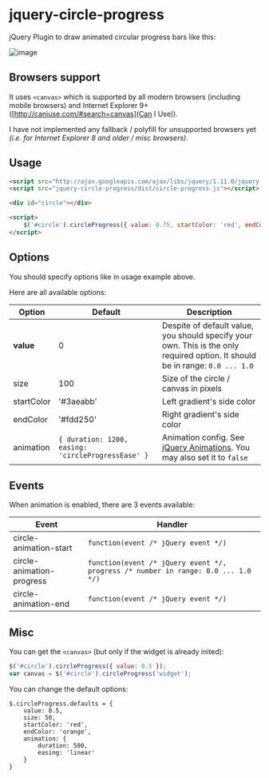 jquery-circle-progress
======================

jQuery Plugin to draw animated circular progress bars like this:

![image](http://i.imgur.com/zV5VUQG.png)

Browsers support
----------------
It uses `<canvas>` which is supported by all modern browsers (including mobile browsers) 
and Internet Explorer 9+ ([http://caniuse.com/#search=canvas](Can I Use)).

I have not implemented any fallback / polyfill for unsupported browsers yet 
*(i.e. for Internet Explorer 8 and older / misc browsers)*.

Usage
-----

```html
<script src="http://ajax.googleapis.com/ajax/libs/jquery/1.11.0/jquery.min.js"></script>
<script src="jquery-circle-progress/dist/circle-progress.js"></script>

<div id="circle"></div>

<script>
    $('#circle').circleProgress({ value: 0.75, startColor: 'red', endColor: 'orange' })
</script>
```

Options
-------
You should specify options like in usage example above.

Here are all available options:

| Option  | Default | Description |
| ---- | ---- | ---- |
| **value** | 0 | Despite of default value, you should specify your own. This is the only required option. It should be in range: `0.0 ... 1.0` |
| size | 100 | Size of the circle / canvas in pixels |
| startColor | '#3aeabb' | Left gradient's side color |
| endColor | '#fdd250' | Right gradient's side color |
| animation | `{ duration: 1200, easing: 'circleProgressEase' }` | Animation config. See [jQuery Animations](http://api.jquery.com/animate/). You may also set it to `false` |

Events
------
When animation is enabled, there are 3 events available:

| Event | Handler |
| ---- | ---- |
| circle-animation-start | `function(event /* jQuery event */)` |
| circle-animation-progress | `function(event /* jQuery event */, progress /* number in range: 0.0 ... 1.0 */)` |
| circle-animation-end | `function(event /* jQuery event */)` |

Misc
----
You can get the `<canvas>` (but only if the widget is already inited):
```js
$('#circle').circleProgress({ value: 0.5 });
var canvas = $('#circle').circleProgress('widget');
```

You can change the default options:
```
$.circleProgress.defaults = {
    value: 0.5,
    size: 50,
    startColor: 'red',
    endColor: 'orange',
    animation: {
        duration: 500,
        easing: 'linear'
    }
}
```
